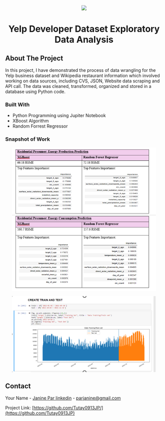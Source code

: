 <!-- PROJECT LOGO -->
<br />
<div align="center">
<p align="center">
  <img width="460" height="auto" src="https://github.com/Tutay0913JP/portfolio/blob/master/images/yelp.png">
</p>


  <h1 align="center">Yelp Developer Dataset Exploratory Data Analysis</h1>
  <p align="center">
  </p>
</div>

<!-- ABOUT THE PROJECT -->
## About The Project

In this project, I have demonstrated the process of data wrangling for the Yelp business dataset and Wikipedia restaurant information which involved working on data sources, including CVS, JSON, Website data scraping and API call. The data was cleaned, transformed, organized and stored in a database using Python code.

### Built With
* Python Programming using Jupiter Notebook
* XBoost Algorithm
* Random Forrest Regressor


### Snapshot of Work

<p align="center">
  <img width="460" height="auto" src="https://github.com/Tutay0913JP/DataScienceWork/blob/main/images/ResultTimeseriesRegression.png">
</p>

<p align="center">
  <img width="460" height="auto" src="https://github.com/Tutay0913JP/DataScienceWork/blob/main/images/prosumer1.png">
</p>

<!-- CONTACT -->
## Contact

Your Name - [Janine Par linkedin](https://www.linkedin.com/in/janine-par-a0753a2b8) - parjanine@gmail.com

Project Link: [https://github.com/Tutay0913JP/](https://github.com/Tutay0913JP)

